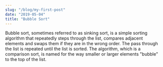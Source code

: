 ```yaml
---
slug: "/blog/my-first-post"
date: "2019-05-04"
title: "Bubble Sort"
---
```


Bubble sort, sometimes referred to as sinking sort, is a simple sorting
algorithm that repeatedly steps through the list, compares adjacent
elements and swaps them if they are in the wrong order. The pass through
the list is repeated until the list is sorted. The algorithm, which is a
comparison sort, is named for the way smaller or larger elements "bubble"
to the top of the list.
